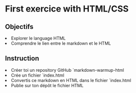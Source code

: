 <!DOCTYPE html>

<head>
<link rel="stylesheet" type="text/css" href="style.css">
  <h1> First exercice with HTML/CSS</h1>
</head>

<body>

<h2>
Objectifs
</h2>

<li>Explorer le language HTML</li>
<li>Comprendre le lien entre le markdown et le HTML</li>

<h2>Instruction</h2>

<li>Créer toi un repository GitHub `markdown-warmup-html</li>
<li>Crée un fichier `index.html</li>
<li>Convertis ce markdown en HTML dans le fichier `index.html</li>
<li>Publie sur ton dépôt le fichier HTML</li>
</body>
